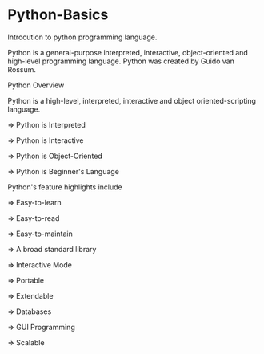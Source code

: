 Python-Basics
=============

Introcution to python programming language.

Python is a general-purpose interpreted, interactive, object-oriented and high-level programming language. Python was created by Guido van Rossum.

Python Overview

Python is a high-level, interpreted, interactive and object oriented-scripting language.

  => Python is Interpreted

  => Python is Interactive

  => Python is Object-Oriented

  => Python is Beginner's Language

Python's feature highlights include

  =>  Easy-to-learn

  =>  Easy-to-read

  =>  Easy-to-maintain

  =>  A broad standard library

  =>  Interactive Mode

  =>  Portable

  =>  Extendable

  =>  Databases

  =>  GUI Programming

  =>  Scalable

